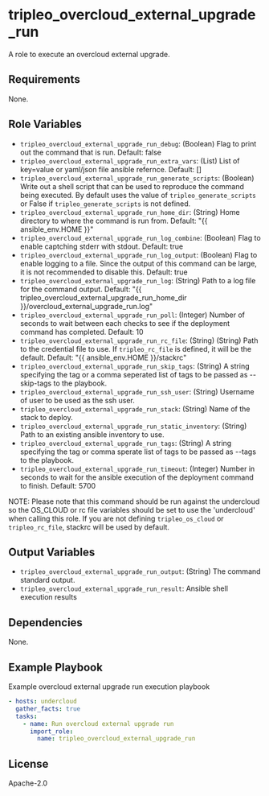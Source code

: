 tripleo_overcloud_external_upgrade_run
======================================

A role to execute an overcloud external upgrade.

Requirements
------------

None.

Role Variables
--------------

* `tripleo_overcloud_external_upgrade_run_debug`: (Boolean) Flag to print out the command that is run. Default: false
* `tripleo_overcloud_external_upgrade_run_extra_vars`: (List) List of key=value or yaml/json file ansible refernce. Default: []
* `tripleo_overcloud_external_upgrade_run_generate_scripts`: (Boolean) Write out a shell script that can be used to reproduce the command being executed. By default uses the value of `tripleo_generate_scripts` or False if `tripleo_generate_scripts` is not defined.
* `tripleo_overcloud_external_upgrade_run_home_dir`: (String) Home directory to where the command is run from. Default: "{{ ansible_env.HOME }}"
* `tripleo_overcloud_external_upgrade_run_log_combine`: (Boolean) Flag to enable captching stderr with stdout. Default: true
* `tripleo_overcloud_external_upgrade_run_log_output`: (Boolean) Flag to enable logging to a file. Since the output of this command can be large, it is not recommended to disable this. Default: true
* `tripleo_overcloud_external_upgrade_run_log`: (String) Path to a log file for the command output. Default: "{{ tripleo_overcloud_external_upgrade_run_home_dir }}/overcloud_external_upgrade_run.log"
* `tripleo_overcloud_external_upgrade_run_poll`: (Integer) Number of seconds to wait between each checks to see if the deployment command has completed. Default: 10
* `tripleo_overcloud_external_upgrade_run_rc_file`: (String) (String) Path to the credential file to use. If `tripleo_rc_file` is defined, it will be the default. Default: "{{ ansible_env.HOME }}/stackrc"
* `tripleo_overcloud_external_upgrade_run_skip_tags`: (String) A string specifying the tag or a comma seperated list of tags to be passed as --skip-tags to the playbook.
* `tripleo_overcloud_external_upgrade_run_ssh_user`: (String) Username of user to be used as the ssh user.
* `tripleo_overcloud_external_upgrade_run_stack`: (String) Name of the stack to deploy.
* `tripleo_overcloud_external_upgrade_run_static_inventory`: (String) Path to an existing ansible inventory to use.
* `tripleo_overcloud_external_upgrade_run_tags`: (String) A string specifying the tag or comma sperate list of tags to be passed as --tags to the playbook.
* `tripleo_overcloud_external_upgrade_run_timeout`: (Integer) Number in seconds to wait for the ansible execution of the deployment command to finish. Default: 5700

NOTE: Please note that this command should be run against the undercloud so the
OS_CLOUD or rc file variables should be set to use the 'undercloud' when
calling this role. If you are not defining `tripleo_os_cloud` or `tripleo_rc_file`,
stackrc will be used by default.

Output Variables
----------------

* `tripleo_overcloud_external_upgrade_run_output`: (String) The command standard output.
* `tripleo_overcloud_external_upgrade_run_result`: Ansible shell execution results

Dependencies
------------

None.

Example Playbook
----------------

Example overcloud external upgrade run execution playbook

```yaml
- hosts: undercloud
  gather_facts: true
  tasks:
    - name: Run overcloud external upgrade run
      import_role:
        name: tripleo_overcloud_external_upgrade_run
```

License
-------

Apache-2.0

